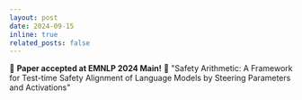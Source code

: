 ```yaml
---
layout: post
date: 2024-09-15
inline: true
related_posts: false
---
```

<div class="alert alert-info" role="alert">
🎉 <b>Paper accepted at EMNLP 2024 Main!</b> 🎯 "Safety Arithmetic: A Framework for Test-time Safety Alignment of Language Models by Steering Parameters and Activations" 
<!-- A simple inline announcement with Markdown emoji! :sparkles: :smile: -->
</div>